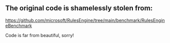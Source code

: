 ## The original code is shamelessly stolen from:
https://github.com/microsoft/RulesEngine/tree/main/benchmark/RulesEngineBenchmark

Code is far from beautiful, sorry!